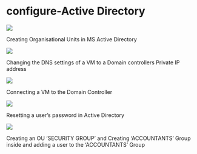 # configure-Active Directory

<p align="left">
<img src="https://i.imgur.com/FJyLcXG.png"/>
</p>
Creating Organisational Units in MS Active Directory


<p align="left">
<img src="https://i.imgur.com/jjAbEIo.png"/>
</p>
Changing the DNS settings of a VM to a Domain controllers Private IP address

<p align="left">
<img src="https://i.imgur.com/qViG0r3.png"/>
</p>
Connecting a VM to the Domain Controller

<p align="left">
<img src="https://i.imgur.com/rYK4fgX.png"/>
</p>
Resetting a user’s password in Active Directory

<p align="left">
<img src="https://i.imgur.com/ZSA1Ei7.png"/>
</p>
Creating an OU ‘SECURITY GROUP’ and Creating ‘ACCOUNTANTS’ Group inside and adding a user  to the ‘ACCOUNTANTS’ Group



